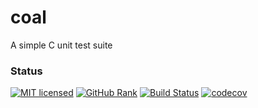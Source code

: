 # coal
A simple C unit test suite

### Status

[![MIT licensed](https://img.shields.io/github/license/vndmtrx/coal.svg)](https://github.com/vndmtrx/coal/blob/master/LICENSE)
[![GitHub Rank](https://reporank.com/vndmtrx/coal)](https://reporank.com)
[![Build Status](https://travis-ci.org/vndmtrx/coal.svg?branch=master)](https://travis-ci.org/vndmtrx/coal)
[![codecov](https://img.shields.io/codecov/c/github/vndmtrx/coal.svg)](https://codecov.io/gh/vndmtrx/coal)

